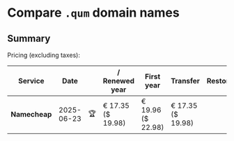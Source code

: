 # Compare `.qum` domain names

## Summary

Pricing (excluding taxes):

| Service | Date |  | / Renewed year | First year | Transfer | Restoration |
|--|--|--|--|--|--|--|
| **Namecheap** | 2025-06-23 | 🏆 | € 17.35<br>($ 19.98) | € 19.96<br>($ 22.98) | € 17.35<br>($ 19.98) |  |
